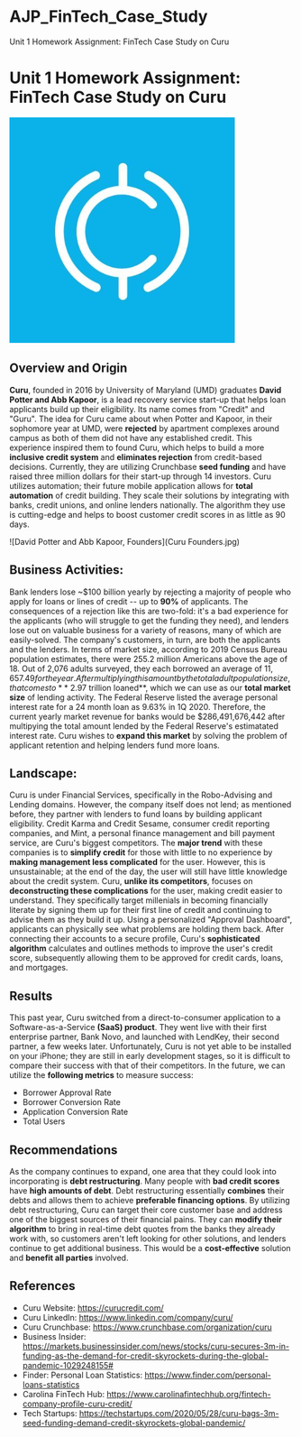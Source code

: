 # AJP_FinTech_Case_Study
Unit 1 Homework Assignment: FinTech Case Study on Curu

# Unit 1 Homework Assignment: FinTech Case Study on Curu

![Curu Logo](Curu_Logo.jpg)

## Overview and Origin
**Curu**, founded in 2016 by University of Maryland (UMD) graduates **David Potter and Abb Kapoor**, is a lead recovery service start-up that helps loan applicants build up their eligibility. Its name comes from "Credit" and "Guru". The idea for Curu came about when Potter and Kapoor, in their sophomore year at UMD, were **rejected** by apartment complexes around campus as both of them did not have any established credit. This experience inspired them to found Curu, which helps to build a more **inclusive credit system** and **eliminates rejection** from credit-based decisions. Currently, they are utilizing Crunchbase **seed funding** and have raised three million dollars for their start-up through 14 investors. Curu utilizes automation; their future mobile application allows for **total automation** of credit building. They scale their solutions by integrating with banks, credit unions, and online lenders nationally. The algorithm they use is cutting-edge and helps to boost customer credit scores in as little as 90 days. 

![David Potter and Abb Kapoor, Founders](Curu Founders.jpg)

## Business Activities:
Bank lenders lose ~$100 billion yearly by rejecting a majority of people who apply for loans or lines of credit -- up to **90%** of applicants. The consequences of a rejection like this are two-fold: it's a bad experience for the applicants (who will struggle to get the funding they need), and lenders lose out on valuable business for a variety of reasons, many of which are easily-solved. The company's customers, in turn, are both the applicants and the lenders. In terms of market size, according to 2019 Census Bureau population estimates, there were 255.2 million Americans above the age of 18. Out of 2,076 adults surveyed, they each borrowed an average of $11,657.49 for the year. After multiplying this amount by the total adult population size, that comes to **~$2.97 trillion loaned**, which we can use as our **total market size** of lending activity. The Federal Reserve listed the average personal interest rate for a 24 month loan as 9.63% in 1Q 2020. Therefore, the current yearly market revenue for banks would be $286,491,676,442 after multipying the total amount lended by the Federal Reserve's estimatated interest rate. Curu wishes to **expand this market** by solving the problem of applicant retention and helping lenders fund more loans. 

## Landscape:
Curu is under Financial Services, specifically in the Robo-Advising and Lending domains. However, the company itself does not lend; as mentioned before, they partner with lenders to fund loans by building applicant eligibility. Credit Karma and Credit Sesame, consumer credit reporting companies, and Mint, a personal finance management and bill payment service, are Curu's biggest competitors. The **major trend** with these companies is to **simplify credit** for those with little to no experience by **making management less complicated** for the user. However, this is unsustainable; at the end of the day, the user will still have little knowledge about the credit system. Curu, **unlike its competitors**, focuses on **deconstructing these complications** for the user, making credit easier to understand. They specifically target millenials in becoming financially literate by signing them up for their first line of credit and continuing to advise them as they build it up. Using a personalized "Approval Dashboard", applicants can physically see what problems are holding them back. After connecting their accounts to a secure profile, Curu's **sophisticated algorithm** calculates and outlines methods to improve the user's credit score, subsequently allowing them to be approved for credit cards, loans, and mortgages.

## Results
This past year, Curu switched from a direct-to-consumer application to a Software-as-a-Service **(SaaS) product**. They went live with their first enterprise partner, Bank Novo, and launched with LendKey, their second partner, a few weeks later. Unfortunately, Curu is not yet able to be installed on your iPhone; they are still in early development stages, so it is difficult to compare their success with that of their competitors. In the future, we can utilize the **following metrics** to measure success:
- Borrower Approval Rate
- Borrower Conversion Rate
- Application Conversion Rate
- Total Users

## Recommendations
As the company continues to expand, one area that they could look into incorporating is **debt restructuring**. Many people with **bad credit scores** have **high amounts of debt**. Debt restructuring essentially **combines** their debts and allows them to achieve **preferable financing options**. By utilizing debt restructuring, Curu can target their core customer base and address one of the biggest sources of their financial pains. They can **modify their algorithm** to bring in real-time debt quotes from the banks they already work with, so customers aren't left looking for other solutions, and lenders continue to get additional business. This would be a **cost-effective** solution and **benefit all parties** involved. 

## References
- Curu Website: https://curucredit.com/
- Curu LinkedIn: https://www.linkedin.com/company/curu/
- Curu Crunchbase: https://www.crunchbase.com/organization/curu
- Business Insider: https://markets.businessinsider.com/news/stocks/curu-secures-3m-in-funding-as-the-demand-for-credit-skyrockets-during-the-global-pandemic-1029248155#
- Finder: Personal Loan Statistics: https://www.finder.com/personal-loans-statistics
- Carolina FinTech Hub: https://www.carolinafintechhub.org/fintech-company-profile-curu-credit/
- Tech Startups: https://techstartups.com/2020/05/28/curu-bags-3m-seed-funding-demand-credit-skyrockets-global-pandemic/



